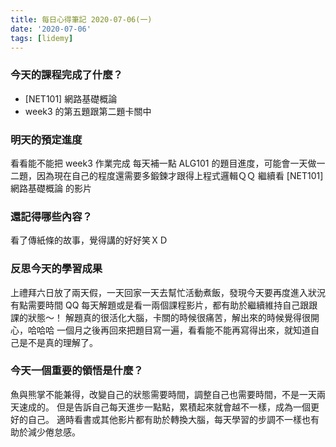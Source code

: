 ```yaml
---
title: 每日心得筆記 2020-07-06(一)
date: '2020-07-06'
tags: [lidemy]
---
```


### 今天的課程完成了什麼？

- [NET101] 網路基礎概論
- week3 的第五題跟第二題卡關中

### 明天的預定進度

看看能不能把 week3 作業完成
每天補一點 ALG101 的題目進度，可能會一天做一二題，因為現在自己的程度還需要多鍛鍊才跟得上程式邏輯ＱＱ
繼續看 [NET101] 網路基礎概論 的影片

### 還記得哪些內容？

看了傳紙條的故事，覺得講的好好笑ＸＤ

### 反思今天的學習成果

上禮拜六日放了兩天假，一天回家一天去幫忙活動煮飯，發現今天要再度進入狀況有點需要時間 QQ
每天解題或是看一兩個課程影片，都有助於繼續維持自己跟跟課的狀態～！
解題真的很活化大腦，卡關的時候很痛苦，解出來的時候覺得很開心，哈哈哈
一個月之後再回來把題目寫一遍，看看能不能再寫得出來，就知道自己是不是真的理解了。

### 今天一個重要的領悟是什麼？

魚與熊掌不能兼得，改變自己的狀態需要時間，調整自己也需要時間，不是一天兩天速成的。
但是告訴自己每天進步一點點，累積起來就會越不一樣，成為一個更好的自己。
適時看書或其他影片都有助於轉換大腦，每天學習的步調不一樣也有助於減少倦怠感。
